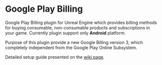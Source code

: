 # Google Play Billing
Google Play Billing plugin for Unreal Engine which provides billing methods for buying consumable, non-consumable products and subscriptions in your game. Currently plugin support only **Android** platform. 

Purpose of this plugin provide a new Google Billing version 3, which completely independent from the Google Play Online Subsystem.

Detailed setup guide presented on the [wiki page](https://github.com/kulichin/UnrealGooglePlayBilling/wiki).
